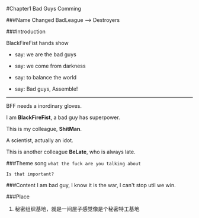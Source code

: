#Chapter1 Bad Guys Comming

###Name Changed
BadLeague --> Destroyers


###Introduction

BlackFireFist hands show
+ say: we are the bad guys
+ say: we come from darkness

+ say: to balance the world
+ say: Bad guys, Assemble!

***

BFF needs a inordinary gloves.

I am **BlackFireFist**, a bad guy has superpower.

This is my colleague, **ShitMan**.

A scientist, actually an idot.

This is another colleague **BeLate**, who is always late.


###Theme song
`what the fuck are you talking about`

`Is that important?`  


###Content
I am bad guy, I know it is the war, I can't stop util we win.

###Place
1. 秘密组织基地，就是一间屋子感觉像是个秘密特工基地
